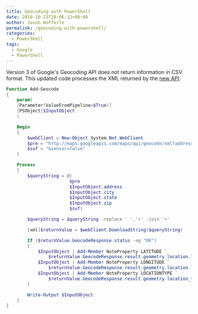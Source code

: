 ```yaml
---
title: Geocoding with PowerShell
date: 2010-10-23T20:06:12+00:00
author: Jason Hofferle
permalink: /geocoding-with-powershell/
categories:
  - PowerShell
tags:
  - Google
  - PowerShell
---
```

Version 3 of Google's Geocoding API does not return information in CSV format. This updated code processes the XML returned by the [new API](http://code.google.com/apis/maps/documentation/geocoding/).

```powershell
Function Add-Geocode
{
    param(
    [Parameter(ValueFromPipeline=$True)]
    [PSObject]$InputObject
    )

    Begin
    {
        $webClient = New-Object System.Net.WebClient
        $pre = "http://maps.googleapis.com/maps/api/geocode/xml?address="
        $suf = "&sensor=false"
    }

    Process
    {
        $queryString = @(
                        $pre
                        $InputObject.address
                        $InputObject.city
                        $InputObject.state
                        $InputObject.zip
                        $suf)

        $queryString = $queryString -replace ' ','+' -join '+'

        [xml]$returnValue = $webClient.DownloadString($queryString)

        If ($returnValue.GeocodeResponse.status -eq "OK")
        {
            $InputObject | Add-Member NoteProperty LATITUDE `
                $returnValue.GeocodeResponse.result.geometry.location.lat
            $InputObject | Add-Member NoteProperty LONGITUDE `
                $returnValue.GeocodeResponse.result.geometry.location.lng
            $InputObject | Add-Member NoteProperty LOCATIONTYPE `
                $returnValue.GeocodeResponse.result.geometry.location_type
        }

        Write-Output $InputObject
    }
}
```
